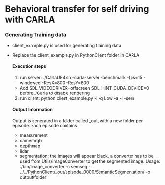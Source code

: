 # Behavioral transfer for self driving with CARLA

### Generating Training data
- client_example.py is used for generating training data
- Replace the client_example.py in PythonClient folder in CARLA

  #### Execution steps

  1. run server: ./CarlaUE4.sh -carla-server -benchmark -fps=15 -windowed -ResX=800 -ResY=600
  -  Add SDL_VIDEODRIVER=offscreen SDL_HINT_CUDA_DEVICE=0 before ./Carla to disable rendering
  2. run client: python client_example.py -i -q Low -a -l -sem

  #### Output Information

  Output is generated in a folder called _out, with a new folder per episode. Each episode contains 

  - measurement
  - camerargb
  - depthmap
  - lidar
  - segmentation: the images will appear black, a converter has to be used from Utils/ImageConverter to get the segmented image. 
    Usage: ./bin/image_converter -c semseg -i ../../PythonClient/_out/episode_0000/SemanticSegmentation/ -o output/folder
